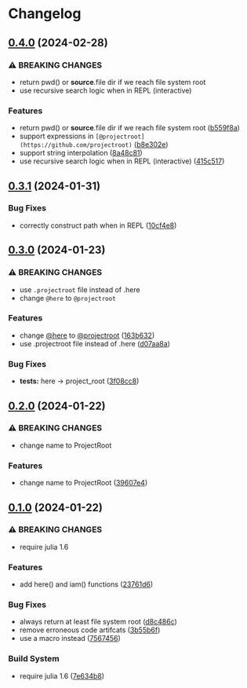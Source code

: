 # Changelog

## [0.4.0](https://github.com/jolars/ProjectRoot.jl/compare/v0.3.1...v0.4.0) (2024-02-28)


### ⚠ BREAKING CHANGES

* return pwd() or __source__.file dir if we reach file system root
* use recursive search logic when in REPL (interactive)

### Features

* return pwd() or __source__.file dir if we reach file system root ([b559f8a](https://github.com/jolars/ProjectRoot.jl/commit/b559f8a60187e08dd8841579acf4e674fc7208e7))
* support expressions in `[@projectroot](https://github.com/projectroot)` ([b8e302e](https://github.com/jolars/ProjectRoot.jl/commit/b8e302efaefb63a3634dac21e674eb253d2ed05d))
* support string interpolation ([8a48c81](https://github.com/jolars/ProjectRoot.jl/commit/8a48c81200cc5444199d58255e0e12ca0f6227fb))
* use recursive search logic when in REPL (interactive) ([415c517](https://github.com/jolars/ProjectRoot.jl/commit/415c517b4a96b9c85240eb4919ca1988cf536785))

## [0.3.1](https://github.com/jolars/ProjectRoot.jl/compare/v0.3.0...v0.3.1) (2024-01-31)


### Bug Fixes

* correctly construct path when in REPL ([10cf4e8](https://github.com/jolars/ProjectRoot.jl/commit/10cf4e8374261cf79381e49ea59be5b0f6e4c3c1))

## [0.3.0](https://github.com/jolars/ProjectRoot.jl/compare/v0.2.0...v0.3.0) (2024-01-23)

### ⚠ BREAKING CHANGES

- use `.projectroot` file instead of .here
- change `@here` to `@projectroot`

### Features

- change [@here](https://github.com/here) to [@projectroot](https://github.com/projectroot) ([163b632](https://github.com/jolars/ProjectRoot.jl/commit/163b632868edcefb8439883cacf9d20cd9cd522e))
- use .projectroot file instead of .here ([d07aa8a](https://github.com/jolars/ProjectRoot.jl/commit/d07aa8ac39834e2e42de6b9f5068f198fa3618bb))

### Bug Fixes

- **tests:** here -> project_root ([3f08cc8](https://github.com/jolars/ProjectRoot.jl/commit/3f08cc85da9f5bdee6fe702d76b4f8388ac3545f))

## [0.2.0](https://github.com/jolars/ProjectRoot.jl/compare/v0.1.0...v0.2.0) (2024-01-22)

### ⚠ BREAKING CHANGES

- change name to ProjectRoot

### Features

- change name to ProjectRoot ([39607e4](https://github.com/jolars/ProjectRoot.jl/commit/39607e428af54ba1b7b653a08e42b99b1b21a8ba))

## [0.1.0](https://github.com/jolars/ProjectRoot.jl/compare/v0.0.1...v0.1.0) (2024-01-22)

### ⚠ BREAKING CHANGES

- require julia 1.6

### Features

- add here() and iam() functions ([23761d6](https://github.com/jolars/ProjectRoot.jl/commit/23761d66e00d0cc0f38567762daebf04c83a74fd))

### Bug Fixes

- always return at least file system root ([d8c486c](https://github.com/jolars/ProjectRoot.jl/commit/d8c486c5355402d422a9ca071f157bda4d9b1125))
- remove erroneous code artifcats ([3b55b6f](https://github.com/jolars/ProjectRoot.jl/commit/3b55b6f16051cb261eb3cd7f5d72ab07b711df7f))
- use a macro instead ([7567456](https://github.com/jolars/ProjectRoot.jl/commit/756745663ffa237a86009d3149d8925dd62916cd))

### Build System

- require julia 1.6 ([7e634b8](https://github.com/jolars/ProjectRoot.jl/commit/7e634b867310b1142917fb84c2c9ea68f4d6b034))
